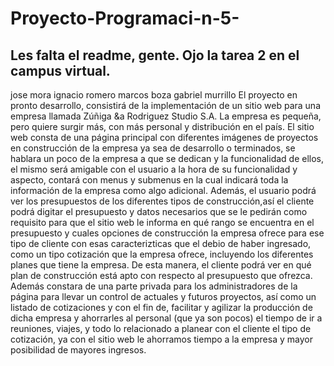 # Proyecto-Programaci-n-5-

## Les falta el readme, gente. Ojo la tarea 2 en el campus virtual.
jose mora
ignacio romero
marcos boza
gabriel murrillo 
El proyecto en pronto desarrollo, consistirá de la implementación de un sitio web para una empresa llamada Zúñiga &a Rodriguez Studio S.A. La empresa es pequeña, pero quiere surgir más, con más personal y distribución en el país. El sitio web consta de una página principal con diferentes imágenes de proyectos en construcción de la empresa ya sea de desarrollo o terminados, se hablara un poco de la empresa a que se dedican y la funcionalidad de ellos, el mismo será amigable con el usuario a la hora de su funcionalidad y aspecto, contará con menus y submenus en la cual indicará toda la información de la empresa como algo adicional. Además, el usuario podrá ver los presupuestos de los diferentes tipos de construcción,así el cliente podrá digitar el presupuesto y datos necesarios que se le pedirán como requisito para que el sitio web le informa en qué rango se encuentra en el presupuesto y cuales opciones de construcción la empresa ofrece para ese tipo de cliente con esas caracterizticas que el debio de haber ingresado, como un tipo cotización que la empresa ofrece, incluyendo los diferentes planes que tiene la empresa. De esta manera, el cliente podrá ver en qué plan de construcción está apto con respecto al presupuesto que ofrezca. Además constara de una parte privada para los administradores de la página para llevar un control de actuales y futuros proyectos, así como un listado de cotizaciones y con el fin de, facilitar y agilizar la producción de dicha empresa y ahorrarles al personal (que ya son pocos) el tiempo de ir a reuniones, viajes, y todo lo relacionado a planear con el cliente el tipo de cotización, ya con el sitio web le ahorramos tiempo a la empresa y mayor posibilidad de mayores ingresos.
